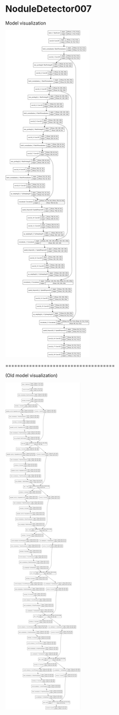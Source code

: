 # NoduleDetector007

Model visualization

![image](model_visualization_new.png)

=====================================

(Old model visualization)

![image](model_visualization.png)
